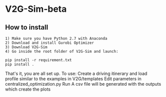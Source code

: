 # V2G-Sim-beta

## How to install
    1) Make sure you have Python 2.7 with Anaconda
    2) Download and install Gurobi Optimizer
    3) Download V2G-Sim
    4) Go inside the root folder of V2G-Sim and launch:

```shell
pip install -r requirement.txt
pip install .
```

That's it, you are all set up.
To use:
Create a driving itinerary and load profile similar to the examples in V2G/templates
Edit parameters in centralized_optimization.py
Run
A csv file will be generated with the outputs which create the plots
